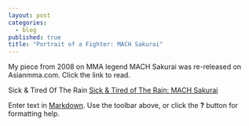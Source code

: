 ```yaml
---
layout: post
categories: 
  - blog
published: true
title: "Portrait of a Fighter: MACH Sakurai"
---
```


My piece from 2008 on MMA legend MACH Sakurai was re-released on Asianmma.com. 
Click the link to read. 

Sick & Tired Of The Rain
[Sick & Tired of The Rain: MACH Sakurai](http://www.asianmma.com/?p=7471)

Enter text in [Markdown](http://daringfireball.net/projects/markdown/). Use the toolbar above, or click the **?** button for formatting help.